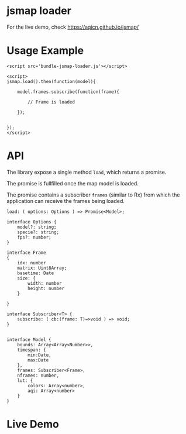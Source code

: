 # jsmap loader

For the live demo, check https://aqicn.github.io/jsmap/

# Usage Example

	<script src='bundle-jsmap-loader.js'></script>

	<script>
	jsmap.load().then(function(model){

		model.frames.subscribe(function(frame){

			// Frame is loaded

		});


	});
	</script>


# API

The library expose a single method `load`, which returns a promise.

The promise is fullfilled once the map model is loaded.

The promise contains a subscriber `frames` (similar to Rx) from which the application can receive the frames being loaded.

	load: ( options: Options ) => Promise<Model>;

	interface Options {
		model?: string;
		specie?: string;
		fps?: number;
	}

	interface Frame
	{
		idx: number
		matrix: Uint8Array;
		basetime: Date
		size: {
			width: number
			height: number
		}

	}

	interface Subscriber<T> {
		subscribe: ( cb:(frame: T)=>void ) => void;
	}


	interface Model {
		bounds: Array<Array<Number>>,
		timespan: {
			min:Date,
			max:Date
		},
		frames: Subscriber<Frame>,
		nframes: number,
		lut: {
			colors: Array<number>,
			aqi: Array<number>
		}
	}


# Live Demo

<script src='https://rawgit.com/aqicn/jsmap/master/lib/bundle-jsmap-loader.js'></script>
<script src='https://rawgit.com/aqicn/jsmap/master/example/example.js'></script>

